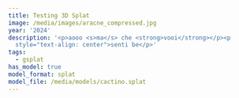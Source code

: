 ```yaml
---
title: Testing 3D Splat
image: /media/images/aracne_compressed.jpg
year: '2024'
description: '<p>aooo <s>ma</s> che <strong>vooi</strong></p><p
  style="text-align: center">senti be</p>'
tags:
  - gsplat
has_model: true
model_format: splat
model_file: /media/models/cactino.splat
---
```


